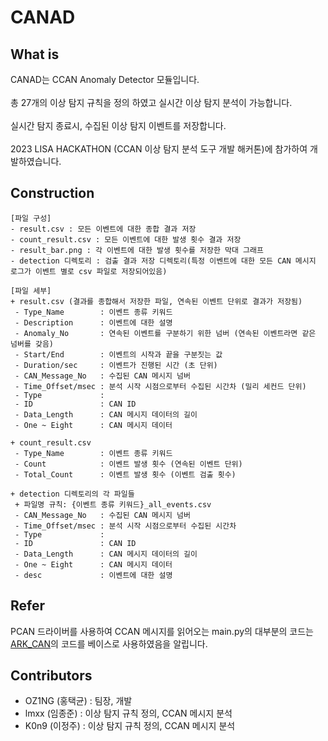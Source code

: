 # CANAD

## What is
CANAD는 CCAN Anomaly Detector 모듈입니다.
</br></br>
총 27개의 이상 탐지 규칙을 정의 하였고 실시간 이상 탐지 분석이 가능합니다.
</br></br>
실시간 탐지 종료시, 수집된 이상 탐지 이벤트를 저장합니다.
</br></br>
2023 LISA HACKATHON (CCAN 이상 탐지 분석 도구 개발 해커톤)에 참가하여 개발하였습니다.

## Construction
```
[파일 구성]
- result.csv : 모든 이벤트에 대한 종합 결과 저장
- count_result.csv : 모든 이벤트에 대한 발생 횟수 결과 저장
- result_bar.png : 각 이벤트에 대한 발생 횟수를 저장한 막대 그래프
- detection 디렉토리 : 검출 결과 저장 디렉토리(특정 이벤트에 대한 모든 CAN 메시지 로그가 이벤트 별로 csv 파일로 저장되어있음)

[파일 세부]
+ result.csv (결과를 종합해서 저장한 파일, 연속된 이벤트 단위로 결과가 저장됨)
 - Type_Name        : 이벤트 종류 키워드
 - Description      : 이벤트에 대한 설명
 - Anomaly_No       : 연속된 이벤트를 구분하기 위한 넘버 (연속된 이벤트라면 같은 넘버를 갖음)
 - Start/End        : 이벤트의 시작과 끝을 구분짓는 값
 - Duration/sec     : 이벤트가 진행된 시간 (초 단위)
 - CAN_Message_No   : 수집된 CAN 메시지 넘버
 - Time_Offset/msec : 분석 시작 시점으로부터 수집된 시간차 (밀리 세컨드 단위)
 - Type             : 
 - ID               : CAN ID
 - Data_Length      : CAN 메시지 데이터의 길이
 - One ~ Eight      : CAN 메시지 데이터

+ count_result.csv
 - Type_Name        : 이벤트 종류 키워드
 - Count            : 이벤트 발생 횟수 (연속된 이벤트 단위)
 - Total_Count      : 이벤트 발생 횟수 (이벤트 검출 횟수)

+ detection 디렉토리의 각 파일들
 + 파일명 규칙: {이벤트 종류 키워드}_all_events.csv
 - CAN_Message_No   : 수집된 CAN 메시지 넘버
 - Time_Offset/msec : 분석 시작 시점으로부터 수집된 시간차
 - Type             : 
 - ID               : CAN ID
 - Data_Length      : CAN 메시지 데이터의 길이
 - One ~ Eight      : CAN 메시지 데이터
 - desc             : 이벤트에 대한 설명
```

## Refer
PCAN 드라이버를 사용하여 CCAN 메시지를 읽어오는 main.py의 대부분의 코드는 [ARK_CAN](https://github.com/ARKPROJECT2023/ARK_CAN/blob/main/READ_CH1%20-%20C.py)의 코드를 베이스로 사용하였음을 알립니다. 

## Contributors
- OZ1NG  (홍택균) : 팀장, 개발
- lmxx   (임종준) : 이상 탐지 규칙 정의, CCAN 메시지 분석
- K0n9   (이정주) : 이상 탐지 규칙 정의, CCAN 메시지 분석
